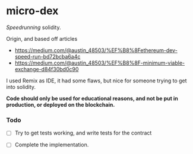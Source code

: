 # micro-dex
_Speedrunning_ solidity.

Origin, and based off articles 
- https://medium.com/@austin_48503/%EF%B8%8Fethereum-dev-speed-run-bd72bcba6a4c
- https://medium.com/@austin_48503/%EF%B8%8F-minimum-viable-exchange-d84f30bd0c90

I used Remix as IDE, it had some flaws, but nice for someone trying to get into solidity.

**Code should only be used for educational reasons, and not be put in production, or deployed on the blockchain.**

### Todo
- [ ] Try to get tests working, and write tests for the contract
- [ ] Complete the implementation.

